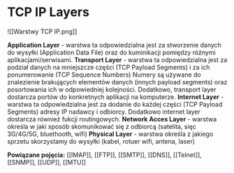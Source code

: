 # TCP IP Layers

![[Warstwy TCP IP.png]]

**Application Layer** - warstwa ta odpowiedzialna jest za stworzenie danych do wysyłki (Application Data File) oraz do kuminikacji pomiędzy różnymi aplikacjami/serwisami.
**Transport Layer** - warstwa ta odpowiedzialna jest za podział danych na mniejszcze części (TCP Payload Segments) i za ich ponumerowanie (TCP Sequence Numbers) Numery są używane do znalezienie brakujących elementów danych (innych payload segments) oraz posortowania ich w odpowiedniej kolejności.
Dodatkowo, transport layer dostarcza portów do konkretnych aplikacji na komputerze.
**Internet Layer** - warstwa ta odpowiedzialna jest za dodanie do każdej części (TCP Payload Segments) adresy IP nadawcy i odbiorcy. Dodatkowo internet layer dostarcza również fukcji routingowych.
**Network Acces Layer** - warstwa określa w jaki sposób skomunikować się z odbiorcą (satelita, sięc 3G/4G/5G, bluethooth, wifi)
**Physical Layer** - warstwa określa z jakiego sprzetu skorzystamy do wysyłki (kabel, rotuer wifi, antena, laser)


**Powiązane pojęcia:**
[[IMAP]], [[FTP]], [[SMTP]], [[DNS]], [[Telnet]], [[SNMP]], [[UDP]], [[MTU]]